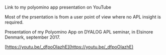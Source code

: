 Link to my polyomino app presentation on YouTube 

Most of the prsentation is from a user point of view where no APL insight is required.

Presentation of my Polyomino App on DYALOG APL seminar, in Elsinore Denmark, september 2017.

[https://youtu.be/_dfpoOIazhE](https://youtu.be/_dfpoOIazhE)
